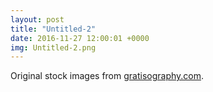 ```yaml
---
layout: post
title: "Untitled-2"
date: 2016-11-27 12:00:01 +0000
img: Untitled-2.png
---
```


Original stock images from [gratisography.com](https://gratisography.com/).